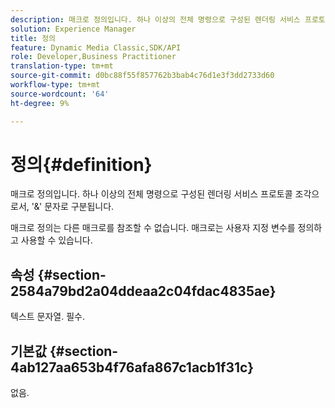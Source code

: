```yaml
---
description: 매크로 정의입니다. 하나 이상의 전체 명령으로 구성된 렌더링 서비스 프로토콜 조각으로서, '&' 문자로 구분됩니다.
solution: Experience Manager
title: 정의
feature: Dynamic Media Classic,SDK/API
role: Developer,Business Practitioner
translation-type: tm+mt
source-git-commit: d0bc88f55f857762b3bab4c76d1e3f3dd2733d60
workflow-type: tm+mt
source-wordcount: '64'
ht-degree: 9%

---
```



# 정의{#definition}

매크로 정의입니다. 하나 이상의 전체 명령으로 구성된 렌더링 서비스 프로토콜 조각으로서, &#39;&amp;&#39; 문자로 구분됩니다.

매크로 정의는 다른 매크로를 참조할 수 없습니다. 매크로는 사용자 지정 변수를 정의하고 사용할 수 있습니다.

## 속성 {#section-2584a79bd2a04ddeaa2c04fdac4835ae}

텍스트 문자열. 필수.

## 기본값 {#section-4ab127aa653b4f76afa867c1acb1f31c}

없음.
